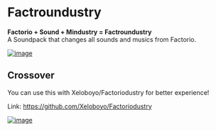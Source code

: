 # Factroundustry
**Factorio + Sound + Mindustry = Factroundustry**       
A Soundpack that changes all sounds and musics from Factorio.

<a href="https://ibb.co/2ZQ2vx3"><img src="https://i.ibb.co/KKkZ2dx/preview.png" alt="image" border="0"></a>

## Crossover
You can use this with Xeloboyo/Factoriodustry for better experience!

Link: https://github.com/Xeloboyo/Factoriodustry

<a href="https://ibb.co/DQmKm0H"><img src="https://i.ibb.co/M7KNKFx/crossover.png" alt="image" border="0"></a>

